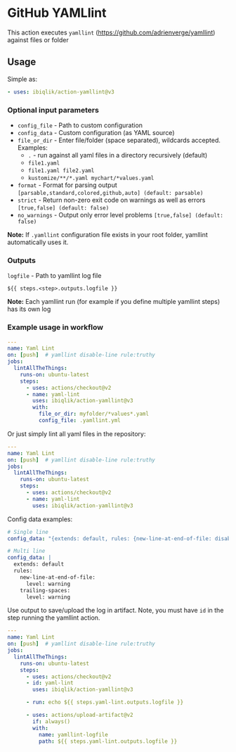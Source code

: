 # GitHub YAMLlint

This action executes `yamllint` (https://github.com/adrienverge/yamllint) against files or folder

## Usage

Simple as:

```yaml
- uses: ibiqlik/action-yamllint@v3
```

### Optional input parameters

- `config_file` - Path to custom configuration
- `config_data` - Custom configuration (as YAML source)
- `file_or_dir` - Enter file/folder (space separated), wildcards accepted. Examples:
  - `.` - run against all yaml files in a directory recursively (default)
  - `file1.yaml`
  - `file1.yaml file2.yaml`
  - `kustomize/**/*.yaml mychart/*values.yaml`
- `format` - Format for parsing output `[parsable,standard,colored,github,auto] (default: parsable)`
- `strict` - Return non-zero exit code on warnings as well as errors `[true,false] (default: false)`
- `no_warnings` - Output only error level problems `[true,false] (default: false)`

**Note:** If `.yamllint` configuration file exists in your root folder, yamllint automatically uses it.

### Outputs

`logfile` - Path to yamllint log file

`${{ steps.<step>.outputs.logfile }}`

**Note:** Each yamllint run (for example if you define multiple yamllint steps) has its own log

### Example usage in workflow

```yaml
---
name: Yaml Lint
on: [push]  # yamllint disable-line rule:truthy
jobs:
  lintAllTheThings:
    runs-on: ubuntu-latest
    steps:
      - uses: actions/checkout@v2
      - name: yaml-lint
        uses: ibiqlik/action-yamllint@v3
        with:
          file_or_dir: myfolder/*values*.yaml
          config_file: .yamllint.yml
```

Or just simply lint all yaml files in the repository:

```yaml
---
name: Yaml Lint
on: [push]  # yamllint disable-line rule:truthy
jobs:
  lintAllTheThings:
    runs-on: ubuntu-latest
    steps:
      - uses: actions/checkout@v2
      - name: yaml-lint
        uses: ibiqlik/action-yamllint@v3
```

Config data examples:

```yaml
# Single line
config_data: "{extends: default, rules: {new-line-at-end-of-file: disable}}"
```

``` yaml
# Multi line
config_data: |
  extends: default
  rules:
    new-line-at-end-of-file:
      level: warning
    trailing-spaces:
      level: warning
```

Use output to save/upload the log in artifact. Note, you must have `id` in the step running the yamllint action.

```yaml
---
name: Yaml Lint
on: [push]  # yamllint disable-line rule:truthy
jobs:
  lintAllTheThings:
    runs-on: ubuntu-latest
    steps:
      - uses: actions/checkout@v2
      - id: yaml-lint
        uses: ibiqlik/action-yamllint@v3

      - run: echo ${{ steps.yaml-lint.outputs.logfile }}

      - uses: actions/upload-artifact@v2
        if: always()
        with:
          name: yamllint-logfile
          path: ${{ steps.yaml-lint.outputs.logfile }}
```
